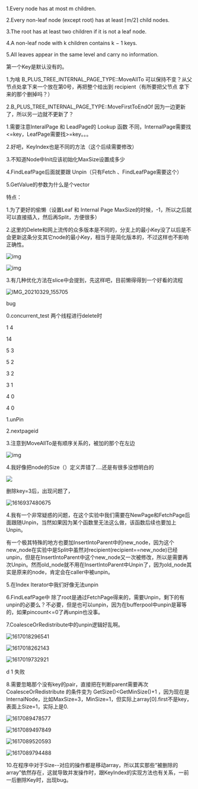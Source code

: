 1.Every node has at most m children.

2.Every non-leaf node (except root) has at least ⌈m/2⌉ child nodes.

3.The root has at least two children if it is not a leaf node.

4.A non-leaf node with k children contains k − 1 keys.

5.All leaves appear in the same level and carry no information.

第一个Key是默认没有的。

1.为啥 B_PLUS_TREE_INTERNAL_PAGE_TYPE::MoveAllTo 可以保持不变？从父节点处拿下来一个放在第0号，再把整个给出到 recipient（有所要把父节点 拿下来的那个删掉吗？）

2.B_PLUS_TREE_INTERNAL_PAGE_TYPE::MoveFirstToEndOf 因为一边更新了，所以另一边就不更新了？



1.需要注意InteralPage 和 LeadPage的 Lookup 函数 不同，InternalPage需要找<=key，LeafPage需要找>=key。。。

2.好吧，KeyIndex也是不同的方法（这个后续需要修改）

3.不知道Node中Init应该初始化MaxSize设置成多少

4.FindLeafPage后面就要跟 Unpin（只有Fetch 、FindLeafPage需要这个）

5.GetValue的参数为什么是个vector

特点：

1.为了更好的偷懒（设置Leaf 和 Internal Page MaxSize的时候，-1，所以之后就可以直接插入，然后再Split，方便很多）

2.这里的Delete和网上流传的众多版本是不同的，分支上的最小Key没了以后是不会更新这条分支其它node的最小Key，相当于是简化版本的，不过这样也不影响正确性。

 ![img](https://raymo.top/wp-content/uploads/2019/12/001.png) 

 ![img](https://raymo.top/wp-content/uploads/2019/12/003.png) 

3.有几种优化方法在slice中会提到，先这样吧，目前懒得得到一个好看的流程

![IMG_20210329_155705](image/IMG_20210329_155705.jpg)

bug

0.concurrent_test 两个线程进行delete时

1 4

14

5 3 

5 2 

3 2 

3 1

4 0

4 0

1.unPin

2.nextpageid

3.注意到MoveAllTo是有顺序关系的，被加的那个在左边

 ![img](https://raymo.top/wp-content/uploads/2019/12/002.png) 

4.我好像把node的Size（）定义弄错了....还是有很多没想明白的

  <img src="image/1.png"/>  

删除key=3后，出现问题了，

![1616937480675](image/1616937480675.png)

4.我有一个非常疑惑的问题，在这个实验中我们需要在NewPage和FetchPage后面跟随Unpin，当然如果因为某个函数里无法这么做，该函数后续也要加上Unpin。

有一个极其特殊的地方也要加InsertIntoParent中的new_node，因为这个new_node在实验中是Split中虽然对recipient(recipient==new_node)已经unpin，但是在InsertIntoParent中这个new_node又一次被修改，所以是需要再次Unpin。然而old_node就不用在InsertIntoParent中Unpin了，因为old_node其实是原来的node，肯定会在caller中被unpin。

5.在Index Iterator中我们好像无法unpin

6.FindLeafPage中 除了root是通过FetchPage得来的，需要Unpin，剩下的有unpin的必要么？不必要，但是也可以unpin，因为在bufferpool中unpin是幂等的，如果pincount<=0了再unpin也没事。

7.CoalesceOrRedistribute中的unpin逻辑好乱啊。

![1617018296541](image/1617018296541.png)

![1617018262143](image/1617018262143.png)

![1617019732921](image/1617019732921.png)

d 1 失败

8.需要忽略那个没有key的pair，直接把在判断parent需要再次  CoalesceOrRedistribute 的条件变为  GetSize()<GetMinSize()+1 ，因为现在是InternalNode，比如MaxSize=3，MinSize=1，但实际上array[0].first不是key，表面上Size=1，实际上是0.

![1617089478577](image/1617089478577.png)

![1617089497849](image/1617089497849.png)

![1617089520593](image/1617089520593.png)



![1617089794488](image/1617089794488.png)

10.在程序中对于Size--对应的操作都是移动array，所以其实那些“被删除的array”依然存在，这就导致并发操作时，跟KeyIndex的实现方法也有关系，一前一后删除Key时，出现bug。